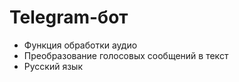# Telegram-бот
- Функция обработки аудио 
- Преобразование голосовых сообщений в текст 
- Русский язык
